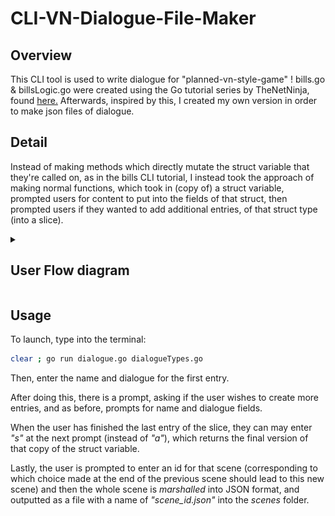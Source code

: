 # CLI-VN-Dialogue-File-Maker

## Overview

This CLI tool is used to write dialogue for "planned-vn-style-game" !
bills.go & billsLogic.go were created using the Go tutorial series by TheNetNinja, found [here.](https://www.youtube.com/playlist?list=PL4cUxeGkcC9gC88BEo9czgyS72A3doDeM)
Afterwards, inspired by this, I created my own version in order to make json files of dialogue.

## Detail

Instead of making methods which directly mutate the struct variable that they're called on, as in the bills CLI tutorial, I instead took the approach of making normal functions, which took in (copy of) a struct variable, prompted users for content to put into the fields of that struct, then prompted users if they wanted to add additional entries, of that struct type (into a slice). 

<details>
<summary><h2>User Flow diagram</h2></summary>

![User flow diagram](./readmeMedia/userFlow1.JPG)

</details>

## Usage

To launch, type into the terminal:

```bash
clear ; go run dialogue.go dialogueTypes.go
```
Then, enter the name and dialogue for the first entry. 

After doing this, there is a prompt, asking if the user wishes to create more entries, and as before, prompts for name and dialogue fields.

When the user has finished the last entry of the slice, they can may enter _"s"_ at the next prompt (instead of _"a"_), which returns the final version of that copy of the struct variable.

Lastly, the user is prompted to enter an id for that scene (corresponding to which choice made at the end of the previous scene should lead to this new scene) and then the whole scene is _marshalled_ into JSON format, and outputted as a file with a name of *"scene_id.json"* into the _scenes_ folder.
